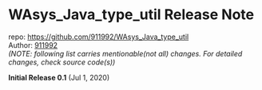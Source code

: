 # WAsys_Java_type_util Release Note

repo: https://github.com/911992/WAsys_Java_type_util  
Author: [911992](https://github.com/911992)  
*(NOTE: following list carries mentionable(not all) changes. For detailed changes, check source code(s))*  

**Initial Release 0.1** (Jul 1, 2020)